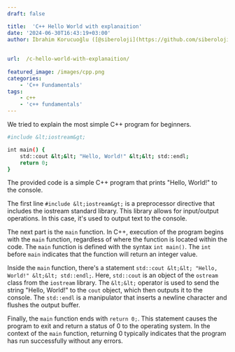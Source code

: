 ```yaml
---
draft: false

title:  'C++ Hello World with explanaition'
date: '2024-06-30T16:43:19+03:00'
author: İbrahim Korucuoğlu ([@siberoloji](https://github.com/siberoloji))
 
 
url:  /c-hello-world-with-explanaition/
 
featured_image: /images/cpp.png
categories:
    - 'C++ Fundamentals'
tags:
    - c++
    - 'c++ fundamentals'
---
```



We tried to explain the most simple C++ program for beginners.


```bash
#include &lt;iostream&gt;

int main() {
    std::cout &lt;&lt; "Hello, World!" &lt;&lt; std::endl;
    return 0;
}
```



The provided code is a simple C++ program that prints "Hello, World!" to the console.



The first line `#include &lt;iostream&gt;` is a preprocessor directive that includes the iostream standard library. This library allows for input/output operations. In this case, it's used to output text to the console.



The next part is the `main` function. In C++, execution of the program begins with the `main` function, regardless of where the function is located within the code. The `main` function is defined with the syntax `int main()`. The `int` before `main` indicates that the function will return an integer value.



Inside the `main` function, there's a statement `std::cout &lt;&lt; "Hello, World!" &lt;&lt; std::endl;`. Here, `std::cout` is an object of the `ostream` class from the `iostream` library. The `&lt;&lt;` operator is used to send the string "Hello, World!" to the `cout` object, which then outputs it to the console. The `std::endl` is a manipulator that inserts a newline character and flushes the output buffer.



Finally, the `main` function ends with `return 0;`. This statement causes the program to exit and return a status of 0 to the operating system. In the context of the `main` function, returning 0 typically indicates that the program has run successfully without any errors.
